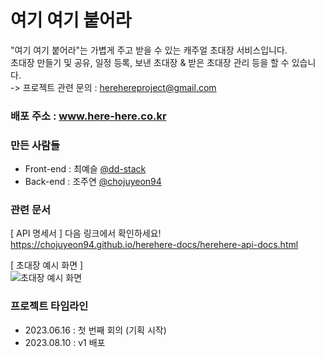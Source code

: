 # 여기 여기 붙어라

"여기 여기 붙어라"는 가볍게 주고 받을 수 있는 캐주얼 초대장 서비스입니다.<br>
초대장 만들기 및 공유, 일정 등록, 보낸 초대장 & 받은 초대장 관리 등을 할 수 있습니다.<br>
-> 프로젝트 관련 문의 : herehereproject@gmail.com

### 배포 주소 : www.here-here.co.kr

### 만든 사람들

- Front-end : 최예슬 [@dd-stack](https://github.com/dd-stack)
- Back-end : 조주연 [@chojuyeon94](https://github.com/chojuyeon94)

### 관련 문서

[ API 명세서 ]
다음 링크에서 확인하세요!
<https://chojuyeon94.github.io/herehere-docs/herehere-api-docs.html>

[ 초대장 예시 화면 ] <br>
![초대장 예시 화면](https://github.com/dd-stack/here-here/assets/117844745/5c26f2a5-37e4-42fe-8365-a56444d6674c)


### 프로젝트 타임라인

- 2023.06.16 : 첫 번째 회의 (기획 시작)
- 2023.08.10 : v1 배포
